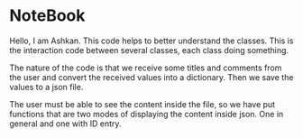 # NoteBook

Hello, I am Ashkan.
This code helps to better understand the classes.
This is the interaction code between several classes, each class doing something.

The nature of the code is that we receive some titles and comments from the user and convert the received values ​​into a dictionary.
Then we save the values ​​to a json file.

The user must be able to see the content inside the file, so we have put functions that are two modes of displaying the content inside json.
One in general and one with ID entry.
